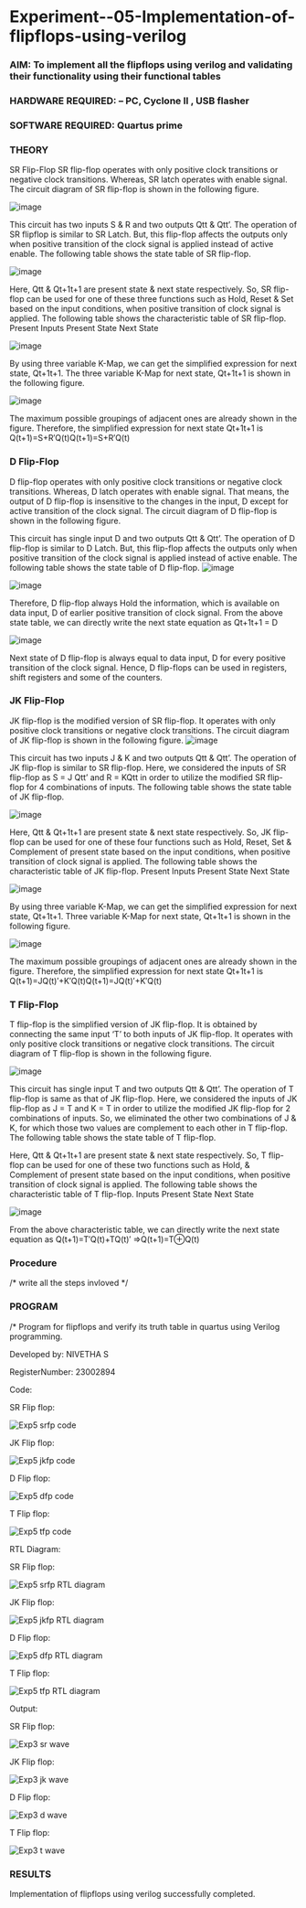 # Experiment--05-Implementation-of-flipflops-using-verilog
### AIM: To implement all the flipflops using verilog and validating their functionality using their functional tables
### HARDWARE REQUIRED:  – PC, Cyclone II , USB flasher
### SOFTWARE REQUIRED:   Quartus prime
### THEORY 
SR Flip-Flop
SR flip-flop operates with only positive clock transitions or negative clock transitions. Whereas, SR latch operates with enable signal. The circuit diagram of SR flip-flop is shown in the following figure.

![image](https://user-images.githubusercontent.com/36288975/167910294-bb550548-b1dc-4cba-9044-31d9037d476b.png)

 
This circuit has two inputs S & R and two outputs Qtt & Qtt’. The operation of SR flipflop is similar to SR Latch. But, this flip-flop affects the outputs only when positive transition of the clock signal is applied instead of active enable.
The following table shows the state table of SR flip-flop.


![image](https://user-images.githubusercontent.com/36288975/167910648-ced88e69-869c-42e2-9718-a285a3902446.png)


Here, Qtt & Qt+1t+1 are present state & next state respectively. So, SR flip-flop can be used for one of these three functions such as Hold, Reset & Set based on the input conditions, when positive transition of clock signal is applied. The following table shows the characteristic table of SR flip-flop.
Present Inputs	Present State	Next State


![image](https://user-images.githubusercontent.com/36288975/167908180-5fc9d589-1cb5-41f5-b2c8-927e04f5f387.png)

By using three variable K-Map, we can get the simplified expression for next state, Qt+1t+1. The three variable K-Map for next state, Qt+1t+1 is shown in the following figure.

![image](https://user-images.githubusercontent.com/36288975/167908214-25b30a54-db20-4bcb-9385-5f93a1982a09.png)

 
The maximum possible groupings of adjacent ones are already shown in the figure. Therefore, the simplified expression for next state Qt+1t+1 is
Q(t+1)=S+R′Q(t)Q(t+1)=S+R′Q(t)


### D Flip-Flop
D flip-flop operates with only positive clock transitions or negative clock transitions. Whereas, D latch operates with enable signal. That means, the output of D flip-flop is insensitive to the changes in the input, D except for active transition of the clock signal. The circuit diagram of D flip-flop is shown in the following figure.
 
This circuit has single input D and two outputs Qtt & Qtt’. The operation of D flip-flop is similar to D Latch. But, this flip-flop affects the outputs only when positive transition of the clock signal is applied instead of active enable.
The following table shows the state table of D flip-flop.
![image](https://user-images.githubusercontent.com/36288975/167908342-e03f0cbb-5958-43bb-b74a-5e3ec2341675.png)

![image](https://user-images.githubusercontent.com/36288975/167910325-aeef0739-0a54-40e2-bebd-6f5fa0cad10e.png)



Therefore, D flip-flop always Hold the information, which is available on data input, D of earlier positive transition of clock signal. From the above state table, we can directly write the next state equation as
Qt+1t+1 = D



![image](https://user-images.githubusercontent.com/36288975/167908850-d39d07ba-7f9d-490a-b9f2-274e189fd047.png)

Next state of D flip-flop is always equal to data input, D for every positive transition of the clock signal. Hence, D flip-flops can be used in registers, shift registers and some of the counters.


### JK Flip-Flop
JK flip-flop is the modified version of SR flip-flop. It operates with only positive clock transitions or negative clock transitions. The circuit diagram of JK flip-flop is shown in the following figure.
![image](https://user-images.githubusercontent.com/36288975/167910378-d2d984a7-2815-4d17-8c41-ee4bdf59ec24.png) 

 
This circuit has two inputs J & K and two outputs Qtt & Qtt’. The operation of JK flip-flop is similar to SR flip-flop. Here, we considered the inputs of SR flip-flop as S = J Qtt’ and R = KQtt in order to utilize the modified SR flip-flop for 4 combinations of inputs.
The following table shows the state table of JK flip-flop.


![image](https://user-images.githubusercontent.com/36288975/167908575-59c35afb-50d3-46a2-888c-47478a3179d5.png)

Here, Qtt & Qt+1t+1 are present state & next state respectively. So, JK flip-flop can be used for one of these four functions such as Hold, Reset, Set & Complement of present state based on the input conditions, when positive transition of clock signal is applied. The following table shows the characteristic table of JK flip-flop.
Present Inputs	Present State	Next State

![image](https://user-images.githubusercontent.com/36288975/167908664-c854ffe9-0bd3-44c2-bfa6-e53928181c69.png)


By using three variable K-Map, we can get the simplified expression for next state, Qt+1t+1. Three variable K-Map for next state, Qt+1t+1 is shown in the following figure.
 
 
 ![image](https://user-images.githubusercontent.com/36288975/167908688-fa93c3e9-8323-4864-947d-c11d163d5a90.png)

The maximum possible groupings of adjacent ones are already shown in the figure. Therefore, the simplified expression for next state Qt+1t+1 is
Q(t+1)=JQ(t)′+K′Q(t)Q(t+1)=JQ(t)′+K′Q(t)



### T Flip-Flop
T flip-flop is the simplified version of JK flip-flop. It is obtained by connecting the same input ‘T’ to both inputs of JK flip-flop. It operates with only positive clock transitions or negative clock transitions. The circuit diagram of T flip-flop is shown in the following figure.

![image](https://user-images.githubusercontent.com/36288975/167911534-5f3c445d-bc68-46e2-9a9c-7efce5febc60.png)



This circuit has single input T and two outputs Qtt & Qtt’. The operation of T flip-flop is same as that of JK flip-flop. Here, we considered the inputs of JK flip-flop as J = T and K = T in order to utilize the modified JK flip-flop for 2 combinations of inputs. So, we eliminated the other two combinations of J & K, for which those two values are complement to each other in T flip-flop.
The following table shows the state table of T flip-flop.



Here, Qtt & Qt+1t+1 are present state & next state respectively. So, T flip-flop can be used for one of these two functions such as Hold, & Complement of present state based on the input conditions, when positive transition of clock signal is applied. The following table shows the characteristic table of T flip-flop.
Inputs	Present State	Next State


![image](https://user-images.githubusercontent.com/36288975/167909015-53aa9450-3f28-4202-887a-79d88228f8a0.png)

From the above characteristic table, we can directly write the next state equation as
Q(t+1)=T′Q(t)+TQ(t)′
⇒Q(t+1)=T⊕Q(t)

### Procedure
/* write all the steps invloved */



### PROGRAM 
/*
Program for flipflops  and verify its truth table in quartus using Verilog programming.

Developed by: NIVETHA S

RegisterNumber:  23002894

Code:

SR Flip flop:

![Exp5 srfp code](https://github.com/nivethasuresh1408/Experiment--05-Implementation-of-flipflops-using-verilog/assets/152055927/b86c0b5b-6242-4135-a6ce-f69087ad7047)

JK Flip flop:

![Exp5 jkfp code](https://github.com/nivethasuresh1408/Experiment--05-Implementation-of-flipflops-using-verilog/assets/152055927/80bbeaa8-a9ef-457d-a350-323f847a5fc7)

D Flip flop:

![Exp5 dfp code](https://github.com/nivethasuresh1408/Experiment--05-Implementation-of-flipflops-using-verilog/assets/152055927/e456de87-e1de-4c46-ad0d-67e52e472320)


T Flip flop:

![Exp5 tfp code](https://github.com/nivethasuresh1408/Experiment--05-Implementation-of-flipflops-using-verilog/assets/152055927/b37c0f71-b86d-4fc0-998e-3675dea8f0a0)


RTL Diagram:

SR Flip flop:

![Exp5 srfp RTL diagram](https://github.com/nivethasuresh1408/Experiment--05-Implementation-of-flipflops-using-verilog/assets/152055927/3c4881e2-f520-4012-8fd4-89ea2d769908)

JK Flip flop:

![Exp5 jkfp RTL diagram](https://github.com/nivethasuresh1408/Experiment--05-Implementation-of-flipflops-using-verilog/assets/152055927/917bba32-8f2b-4b0e-9260-5a2226961554)

D Flip flop:

![Exp5 dfp RTL diagram](https://github.com/nivethasuresh1408/Experiment--05-Implementation-of-flipflops-using-verilog/assets/152055927/567efe2a-bd75-4c3a-804e-5e00b32ae492)

T Flip flop:

![Exp5 tfp RTL diagram](https://github.com/nivethasuresh1408/Experiment--05-Implementation-of-flipflops-using-verilog/assets/152055927/62f33158-a884-4bf7-824e-780ef814e8dc)

Output:

SR Flip flop:

![Exp3 sr wave](https://github.com/nivethasuresh1408/Experiment--05-Implementation-of-flipflops-using-verilog/assets/152055927/ad325668-f800-409d-81e3-2b2e70ef446c)

JK Flip flop:

![Exp3 jk wave](https://github.com/nivethasuresh1408/Experiment--05-Implementation-of-flipflops-using-verilog/assets/152055927/b5de4bb4-3f46-4fee-899a-adf8224a3dd6)

D Flip flop:

![Exp3 d wave](https://github.com/nivethasuresh1408/Experiment--05-Implementation-of-flipflops-using-verilog/assets/152055927/f6c1d414-f49e-4e1c-a656-ae6b7490bd26)

T Flip flop:

![Exp3 t wave](https://github.com/nivethasuresh1408/Experiment--05-Implementation-of-flipflops-using-verilog/assets/152055927/efef87d6-118e-4323-9f01-859c9283dcbf)









### RESULTS 
Implementation of flipflops using verilog successfully completed.
